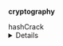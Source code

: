 **cryptography**

<summary>hashCrack</summary>
<details>
  3 hashes, all crackstation
<img width="836" height="315" alt="image" src="https://github.com/user-attachments/assets/4d8ecbf0-43d1-424e-906b-a8ca669da6e5" />
</details>

